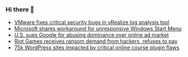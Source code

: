 ### Hi there 👋

<!--START_SECTION:feed-->
* [VMware fixes critical security bugs in vRealize log analysis tool](https://www.bleepingcomputer.com/news/security/vmware-fixes-critical-security-bugs-in-vrealize-log-analysis-tool/)
* [Microsoft shares workaround for unresponsive Windows Start Menu](https://www.bleepingcomputer.com/news/security/microsoft-shares-workaround-for-unresponsive-windows-start-menu/)
* [U.S. sues Google for abusing dominance over online ad market](https://www.bleepingcomputer.com/news/security/us-sues-google-for-abusing-dominance-over-online-ad-market/)
* [Riot Games receives ransom demand from hackers, refuses to pay](https://www.bleepingcomputer.com/news/security/riot-games-receives-ransom-demand-from-hackers-refuses-to-pay/)
* [75k WordPress sites impacted by critical online course plugin flaws](https://www.bleepingcomputer.com/news/security/75k-wordpress-sites-impacted-by-critical-online-course-plugin-flaws/)
<!--END_SECTION:feed-->

<!--
**frankenk/frankenk** is a ✨ _special_ ✨ repository because its `README.md` (this file) appears on your GitHub profile.

Here are some ideas to get you started:

- 🔭 I’m currently working on ...
- 🌱 I’m currently learning ...
- 👯 I’m looking to collaborate on ...
- 🤔 I’m looking for help with ...
- 💬 Ask me about ...
- 📫 How to reach me: ...
- 😄 Pronouns: ...
- ⚡ Fun fact: ...
-->



